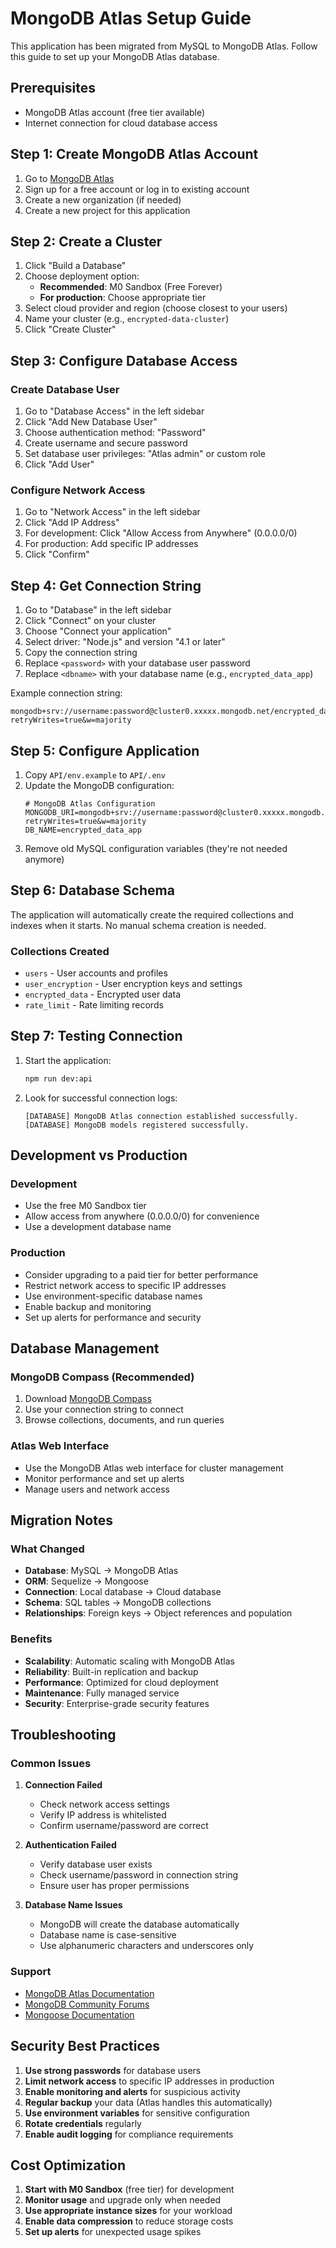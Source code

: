 # MongoDB Atlas Setup Guide

This application has been migrated from MySQL to MongoDB Atlas. Follow this guide to set up your MongoDB Atlas database.

## Prerequisites

- MongoDB Atlas account (free tier available)
- Internet connection for cloud database access

## Step 1: Create MongoDB Atlas Account

1. Go to [MongoDB Atlas](https://www.mongodb.com/atlas)
2. Sign up for a free account or log in to existing account
3. Create a new organization (if needed)
4. Create a new project for this application

## Step 2: Create a Cluster

1. Click "Build a Database"
2. Choose deployment option:
   - **Recommended**: M0 Sandbox (Free Forever)
   - **For production**: Choose appropriate tier
3. Select cloud provider and region (choose closest to your users)
4. Name your cluster (e.g., `encrypted-data-cluster`)
5. Click "Create Cluster"

## Step 3: Configure Database Access

### Create Database User
1. Go to "Database Access" in the left sidebar
2. Click "Add New Database User"
3. Choose authentication method: "Password"
4. Create username and secure password
5. Set database user privileges: "Atlas admin" or custom role
6. Click "Add User"

### Configure Network Access
1. Go to "Network Access" in the left sidebar
2. Click "Add IP Address"
3. For development: Click "Allow Access from Anywhere" (0.0.0.0/0)
4. For production: Add specific IP addresses
5. Click "Confirm"

## Step 4: Get Connection String

1. Go to "Database" in the left sidebar
2. Click "Connect" on your cluster
3. Choose "Connect your application"
4. Select driver: "Node.js" and version "4.1 or later"
5. Copy the connection string
6. Replace `<password>` with your database user password
7. Replace `<dbname>` with your database name (e.g., `encrypted_data_app`)

Example connection string:
```
mongodb+srv://username:password@cluster0.xxxxx.mongodb.net/encrypted_data_app?retryWrites=true&w=majority
```

## Step 5: Configure Application

1. Copy `API/env.example` to `API/.env`
2. Update the MongoDB configuration:
   ```env
   # MongoDB Atlas Configuration
   MONGODB_URI=mongodb+srv://username:password@cluster0.xxxxx.mongodb.net/encrypted_data_app?retryWrites=true&w=majority
   DB_NAME=encrypted_data_app
   ```
3. Remove old MySQL configuration variables (they're not needed anymore)

## Step 6: Database Schema

The application will automatically create the required collections and indexes when it starts. No manual schema creation is needed.

### Collections Created
- `users` - User accounts and profiles
- `user_encryption` - User encryption keys and settings
- `encrypted_data` - Encrypted user data
- `rate_limit` - Rate limiting records

## Step 7: Testing Connection

1. Start the application:
   ```bash
   npm run dev:api
   ```
2. Look for successful connection logs:
   ```
   [DATABASE] MongoDB Atlas connection established successfully.
   [DATABASE] MongoDB models registered successfully.
   ```

## Development vs Production

### Development
- Use the free M0 Sandbox tier
- Allow access from anywhere (0.0.0.0/0) for convenience
- Use a development database name

### Production
- Consider upgrading to a paid tier for better performance
- Restrict network access to specific IP addresses
- Use environment-specific database names
- Enable backup and monitoring
- Set up alerts for performance and security

## Database Management

### MongoDB Compass (Recommended)
1. Download [MongoDB Compass](https://www.mongodb.com/products/compass)
2. Use your connection string to connect
3. Browse collections, documents, and run queries

### Atlas Web Interface
- Use the MongoDB Atlas web interface for cluster management
- Monitor performance and set up alerts
- Manage users and network access

## Migration Notes

### What Changed
- **Database**: MySQL → MongoDB Atlas
- **ORM**: Sequelize → Mongoose
- **Connection**: Local database → Cloud database
- **Schema**: SQL tables → MongoDB collections
- **Relationships**: Foreign keys → Object references and population

### Benefits
- **Scalability**: Automatic scaling with MongoDB Atlas
- **Reliability**: Built-in replication and backup
- **Performance**: Optimized for cloud deployment
- **Maintenance**: Fully managed service
- **Security**: Enterprise-grade security features

## Troubleshooting

### Common Issues

1. **Connection Failed**
   - Check network access settings
   - Verify IP address is whitelisted
   - Confirm username/password are correct

2. **Authentication Failed**
   - Verify database user exists
   - Check username/password in connection string
   - Ensure user has proper permissions

3. **Database Name Issues**
   - MongoDB will create the database automatically
   - Database name is case-sensitive
   - Use alphanumeric characters and underscores only

### Support
- [MongoDB Atlas Documentation](https://docs.atlas.mongodb.com/)
- [MongoDB Community Forums](https://community.mongodb.com/)
- [Mongoose Documentation](https://mongoosejs.com/docs/)

## Security Best Practices

1. **Use strong passwords** for database users
2. **Limit network access** to specific IP addresses in production
3. **Enable monitoring and alerts** for suspicious activity
4. **Regular backup** your data (Atlas handles this automatically)
5. **Use environment variables** for sensitive configuration
6. **Rotate credentials** regularly
7. **Enable audit logging** for compliance requirements

## Cost Optimization

1. **Start with M0 Sandbox** (free tier) for development
2. **Monitor usage** and upgrade only when needed
3. **Use appropriate instance sizes** for your workload
4. **Enable data compression** to reduce storage costs
5. **Set up alerts** for unexpected usage spikes 